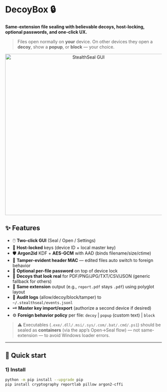 # DecoyBox 🔒

**Same-extension file sealing with believable decoys, host-locking, optional passwords, and one-click UX.**

> Files open normally on **your** device.
> On other devices they open a **decoy**, show a **popup**, or **block** — your choice.

<p align="center">
  <img alt="StealthSeal GUI" src="https://pbs.twimg.com/media/E31zHcLVEAgcEBK?format=jpg&name=small" width="520">
</p>

## ✨ Features

- 🖱️ **Two-click GUI** (Seal / Open / Settings)
- 🧠 **Host-locked** keys (device ID + local master key)
- 🛡️ **Argon2id** KDF + **AES-GCM** with AAD (binds filename/size/ctime)
- 🔏 **Tamper-evident header MAC** — edited files auto switch to foreign behavior
- 🔐 **Optional per-file password** on top of device lock
- 🧪 **Decoys that look real** for PDF/PNG/JPG/TXT/CSV/JSON (generic fallback for others)
- 🧰 **Same extension** output (e.g., `report.pdf` stays `.pdf`) using polyglot layout
- 🧾 **Audit logs** (allow/decoy/block/tamper) to `~/.stealthseal/events.jsonl`
- 🗝️ **Master key import/export** (authorize a second device if desired)
- ⚙️ **Foreign behavior policy** per file: `decoy` | `popup` (custom text) | `block`

> ⚠️ Executables (`.exe/.dll/.msi/.sys/.com/.bat/.cmd/.ps1`) should be sealed as **containers** (via the app’s Open→Seal flow) — not same-extension — to avoid Windows loader errors.

---

## 🚀 Quick start

### 1) Install

```bash
python -m pip install --upgrade pip
pip install cryptography reportlab pillow argon2-cffi
```
